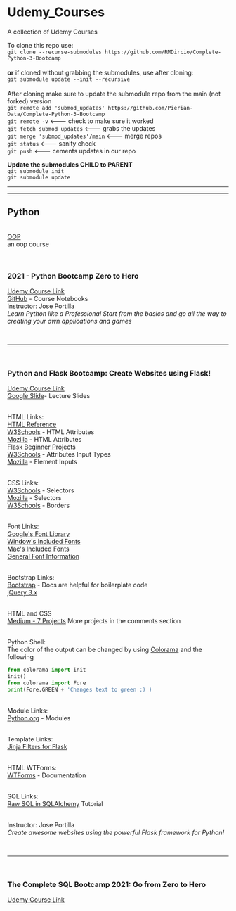 # Udemy_Courses
A collection of Udemy Courses

To clone this repo use:<br> ```git clone --recurse-submodules https://github.com/RMDircio/Complete-Python-3-Bootcamp``` <br>
<br>**or** if cloned without grabbing the submodules, use after cloning:<br>
```git submodule update --init --recursive```<br>
<br> After cloning make sure to update the submodule repo from the main (not forked) version<br> ```git remote add 'submod_updates' https://github.com/Pierian-Data/Complete-Python-3-Bootcamp```<br>
```git remote -v```  <--- check to make sure it worked<br>
```git fetch submod_updates``` <--- grabs the updates<br>
```git merge 'submod_updates'/main``` <--- merge repos<br>
```git status``` <--- sanity check<br>
```git push``` <--- cements updates in our repo

**Update the submodules CHILD to PARENT**
<br> ```git submodule init```
<br> ```git submodule update```

<hr/>
<hr/>

## **Python**
<br>[OOP](https://github.com/RMDircio/Udemy_Courses/tree/main/Python) <br>
an oop course

<br>

### 2021 - Python Bootcamp Zero to Hero <br>
[Udemy Course Link](https://www.udemy.com/course/complete-python-bootcamp/) <br>
[GitHub](https://github.com/Pierian-Data/Complete-Python-3-Bootcamp) - Course Notebooks
<br>Instructor: Jose Portilla
<br>_Learn Python like a Professional Start from the basics and go all the way to creating your own applications and games_

<br>
<hr/>
<br>

### Python and Flask Bootcamp: Create Websites using Flask!
[Udemy Course Link](https://www.udemy.com/course/python-and-flask-bootcamp-create-websites-using-flask/)
<br> [Google Slide](https://drive.google.com/drive/folders/1Wqcoqc_FNchzgfJXhiNA-nqH0AzduMzg)- Lecture Slides

<br>HTML Links:
<br> [HTML Reference](https://developer.mozilla.org/en-US/docs/Web/HTML)
<br> [W3Schools]( http://www.w3schools.com/html/html_attributes.asp) - HTML Attributes
<br> [Mozilla](https://developer.mozilla.org/en-US/docs/Web/HTML/Attributes) - HTML Attributes
<br> [Flask Beginner Projects](https://www.pythonistaplanet.com/wp-content/uploads/2020/03/flask-projects.jpg)
<br> [W3Schools](http://www.w3schools.com/TAGs/att_input_type.asp) - Attributes Input Types
<br> [Mozilla](https://developer.mozilla.org/en-US/docs/Web/HTML/Element/input) - Element Inputs

<br> CSS Links:
<br> [W3Schools](http://www.w3schools.com/cssref/css_selectors.asp) - Selectors
<br> [Mozilla](https://developer.mozilla.org/en-US/docs/Learn/CSS/Building_blocks/Selectors) - Selectors
<br> [W3Schools](https://www.w3schools.com/css/css_border.asp) - Borders

<br> Font Links:
<br> [Google's Font Library](fonts.google.com)
<br> [Window's Included Fonts](https://en.wikipedia.org/wiki/List_of_typefaces_included_with_Microsoft_Windows)
<br> [Mac's Included Fonts](https://en.wikipedia.org/wiki/List_of_typefaces_included_with_macOSfon)
<br> [General Font Information](http://www.cssfontstack.com)

<br> Bootstrap Links:
<br> [Bootstrap](https://getbootstrap.com) - Docs are helpful for boilerplate code
<br> [jQuery 3.x](http://code.jquery.com)

<br> HTML and CSS
<br> [Medium - 7 Projects](https://medium.com/@avicndugu/projects-to-practice-html-css-skills-for-beginners-8b9ed67a7dd1) More projects in the comments section

<br> Python Shell:
<br> The color of the output can be changed by using [Colorama](https://pypi.org/project/colorama/) and the following
```python 
from colorama import init
init()
from colorama import Fore
print(Fore.GREEN + 'Changes text to green :) )
```
<br> Module Links:
<br> [Python.org]( https://docs.python.org/3/tutorial/modules.html) - Modules

<br> Template Links:
<br> [Jinja Filters for Flask](https://www.webforefront.com/django/usebuiltinjinjafilters.html)

<br> HTML WTForms:
<br> [WTForms](https://wtforms.readthedocs.io/en/2.3.x/fields/) - Documentation

<br> SQL Links:
<br> [Raw SQL in SQLAlchemy](https://chartio.com/resources/tutorials/how-to-execute-raw-sql-in-sqlalchemy/) Tutorial


<br>Instructor: Jose Portilla
<br>_Create awesome websites using the powerful Flask framework for Python!_

<br>
<hr/>
<br>

### The Complete SQL Bootcamp 2021: Go from Zero to Hero
[Udemy Course Link](https://www.udemy.com/course/the-complete-sql-bootcamp/)
